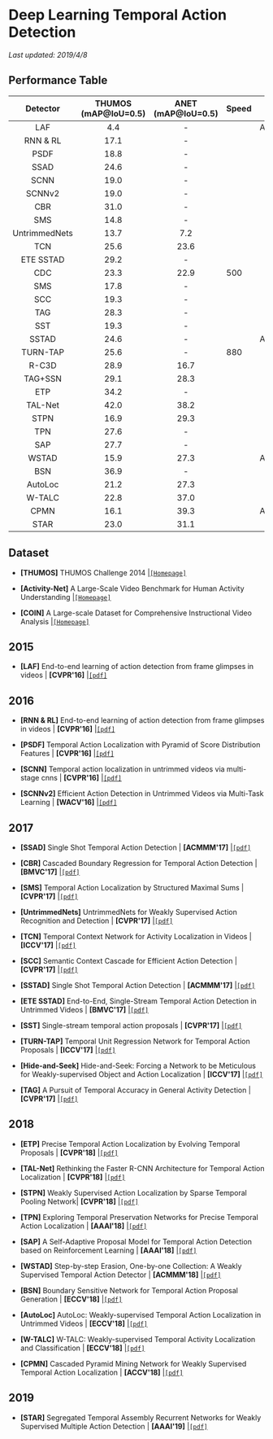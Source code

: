 # Deep Learning Temporal Action Detection

*Last updated: 2019/4/8*

## Performance Table

|   Detector    | THUMOS (mAP@IoU=0.5) | ANET (mAP@IoU=0.5)  | Speed | Published In |
|:-------------:|:--------------------:|:-------------------:|-------|-------------:|
|      LAF      |         4.4          |          -          |       |    ACMMM'15  |
|    RNN & RL   |         17.1         |          -          |       |    CVPR'16   |
|      PSDF     |         18.8         |          -          |       |    CVPR'16   |
|      SSAD     |         24.6         |          -          |       |    CVPR'16   |
|      SCNN     |         19.0         |          -          |       |    CVPR'16   |
|     SCNNv2    |         19.0         |          -          |       |    WACV'16   |
|      CBR      |         31.0         |          -          |       |    BMVC'17   |
|      SMS      |         14.8         |          -          |       |    CVPR'17   |
| UntrimmedNets |         13.7         |         7.2         |       |    CVPR'17   |
|      TCN      |         25.6         |         23.6        |       |    ICCV'17   |
|    ETE SSTAD  |         29.2         |          -          |       |    BMVC'17   |
|      CDC      |         23.3         |         22.9        |  500  |    ICCV'17   |
|      SMS      |         17.8         |          -          |       |    CVPR'17   |
|      SCC      |         19.3         |          -          |       |    CVPR'17   |
|      TAG      |         28.3         |          -          |       |    CVPR'17   |
|      SST      |         19.3         |          -          |       |    CVPR'17   |
|     SSTAD     |         24.6         |          -          |       |    ACMMM'17  |
|    TURN-TAP   |         25.6         |          -          |  880  |    ICCV'17   |
|     R-C3D     |         28.9         |         16.7        |       |    ICCV'17   |
|    TAG+SSN    |         29.1         |         28.3        |       |    ICCV'17   |
|      ETP      |         34.2         |          -          |       |    CVPR'18   |
|     TAL-Net   |         42.0         |         38.2        |       |    CVPR'18   |
|     STPN      |         16.9         |         29.3        |       |    CVPR'18   |
|      TPN      |         27.6         |          -          |       |    AAAI'18   |
|      SAP      |         27.7         |          -          |       |    AAAI'18   |
|     WSTAD     |         15.9         |         27.3        |       |    ACMMM'18  |
|      BSN      |         36.9         |          -          |       |    ECCV'18   |
|    AutoLoc    |         21.2         |         27.3        |       |    ECCV'18   |
|    W-TALC     |         22.8         |         37.0        |       |    ECCV'18   |
|     CPMN      |         16.1         |         39.3        |       |    ACMMM'18  |
|     STAR      |         23.0         |         31.1        |       |    AAAI'19   |


## Dataset
- **[THUMOS]** THUMOS Challenge 2014 |[`[Homepage]`](http://crcv.ucf.edu/THUMOS14/) 

- **[Activity-Net]**  A Large-Scale Video Benchmark for Human Activity Understanding |[`[Homepage]`](http://activity-net.org/index.html) 

- **[COIN]**  A Large-scale Dataset for Comprehensive Instructional Video Analysis |[`[Homepage]`](https://coin-dataset.github.io/)


## 2015
- **[LAF]** End-to-end learning of action detection from frame glimpses in videos  | **[CVPR'16]** |[`[pdf]`](http://cn.arxiv.org/pdf/1504.00983.pdf)

## 2016
- **[RNN & RL]** End-to-end learning of action detection from frame glimpses in videos  | **[CVPR'16]** |[`[pdf]`](https://arxiv.org/pdf/1511.06984.pdf) 

- **[PSDF]** Temporal Action Localization with Pyramid of Score Distribution Features   | **[CVPR'16]** |[`[pdf]`](http://openaccess.thecvf.com/content_cvpr_2016/papers/Yuan_Temporal_Action_Localization_CVPR_2016_paper.pdf) 

- **[SCNN]** Temporal action localization in untrimmed videos via multi-stage cnns  | **[CVPR'16]** |[`[pdf]`](https://arxiv.org/pdf/1601.02129.pdf) 

- **[SCNNv2]** Efficient Action Detection in Untrimmed Videos via Multi-Task Learning  | **[WACV'16]** |[`[pdf]`](https://arxiv.org/pdf/1612.07403.pdf) 


## 2017
- **[SSAD]** Single Shot Temporal Action Detection  | **[ACMMM'17]** |[`[pdf]`](https://arxiv.org/pdf/1710.06236.pdf) 

- **[CBR]** Cascaded Boundary Regression for Temporal Action Detection  | **[BMVC'17]** |[`[pdf]`](https://arxiv.org/pdf/1705.01180.pdf) 

- **[SMS]**  Temporal Action Localization by Structured Maximal Sums  | **[CVPR'17]** |[`[pdf]`](http://cn.arxiv.org/pdf/1704.04671v1.pdf)

- **[UntrimmedNets]**  UntrimmedNets for Weakly Supervised Action Recognition and Detection  | **[CVPR'17]** |[`[pdf]`](http://cn.arxiv.org/pdf/1703.03329.pdf) 

- **[TCN]** Temporal Context Network for Activity Localization in Videos  | **[ICCV'17]** |[`[pdf]`](https://arxiv.org/pdf/1708.02349.pdf) 

- **[SCC]** Semantic Context Cascade for Efficient Action Detection  | **[CVPR'17]** |[`[pdf]`](http://openaccess.thecvf.com/content_cvpr_2017/papers/Heilbron_SCC_Semantic_Context_CVPR_2017_paper.pdf) 

- **[SSTAD]** Single Shot Temporal Action Detection  | **[ACMMM'17]** |[`[pdf]`](https://arxiv.org/pdf/1710.06236.pdf) 

- **[ETE SSTAD]** End-to-End, Single-Stream Temporal Action Detection in Untrimmed Videos  | **[BMVC'17]** |[`[pdf]`](http://vision.stanford.edu/pdf/buch2017bmvc.pdf) 

- **[SST]** Single-stream temporal action proposals  | **[CVPR'17]** |[`[pdf]`](http://vision.stanford.edu/pdf/buch2017cvpr.pdf) 

- **[TURN-TAP]** Temporal Unit Regression Network for Temporal Action Proposals  | **[ICCV'17]** |[`[pdf]`](https://arxiv.org/pdf/1703.06189.pdf) 

- **[Hide-and-Seek]** Hide-and-Seek: Forcing a Network to be Meticulous for Weakly-supervised Object and Action Localization  | **[ICCV'17]** |[`[pdf]`](http://cn.arxiv.org/pdf/1704.04232.pdf)

- **[TAG]** A Pursuit of Temporal Accuracy in General Activity Detection  | **[CVPR'17]** |[`[pdf]`](https://arxiv.org/pdf/1703.02716.pdf) 


## 2018
- **[ETP]** Precise Temporal Action Localization by Evolving Temporal Proposals  | **[CVPR'18]** |[`[pdf]`](https://arxiv.org/pdf/1804.04803.pdf) 

- **[TAL-Net]** Rethinking the Faster R-CNN Architecture for Temporal Action Localization  | **[CVPR'18]** |[`[pdf]`](https://arxiv.org/pdf/1804.07667.pdf) 

- **[STPN]** Weakly Supervised Action Localization by Sparse Temporal Pooling Network| **[CVPR'18]** |[`[pdf]`](http://cn.arxiv.org/pdf/1712.05080.pdf) 

- **[TPN]** Exploring Temporal Preservation Networks for Precise Temporal Action Localization  | **[AAAI'18]** |[`[pdf]`](https://arxiv.org/pdf/1708.03280.pdf) 

- **[SAP]** A Self-Adaptive Proposal Model for Temporal Action Detection based on Reinforcement Learning  | **[AAAI'18]** |[`[pdf]`](https://arxiv.org/pdf/1706.07251.pdf) 

- **[WSTAD]** Step-by-step Erasion, One-by-one Collection: A Weakly Supervised Temporal Action Detector | **[ACMMM'18]** |[`[pdf]`](http://cn.arxiv.org/pdf/1807.02929.pdf) 

- **[BSN]** Boundary Sensitive Network for Temporal Action Proposal Generation  | **[ECCV'18]** |[`[pdf]`](https://arxiv.org/pdf/1806.02964.pdf) 

- **[AutoLoc]** AutoLoc: Weakly-supervised Temporal Action Localization in Untrimmed Videos  | **[ECCV'18]** |[`[pdf]`](http://cn.arxiv.org/pdf/1807.08333.pdf) 

- **[W-TALC]** W-TALC: Weakly-supervised Temporal Activity Localization and Classification  | **[ECCV'18]** |[`[pdf]`](http://cn.arxiv.org/pdf/1807.10418) 

- **[CPMN]** Cascaded Pyramid Mining Network for Weakly Supervised Temporal Action Localization  | **[ACCV'18]** |[`[pdf]`](http://cn.arxiv.org/pdf/1810.11794.pdf) 


## 2019
- **[STAR]** Segregated Temporal Assembly Recurrent Networks for Weakly Supervised Multiple Action Detection   | **[AAAI'19]** |[`[pdf]`](http://cn.arxiv.org/pdf/1811.07460.pdf) 
